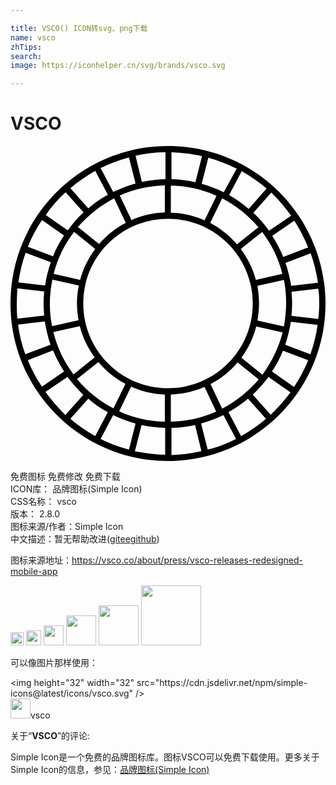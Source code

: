 ```yaml
---

title: VSCO() ICON转svg、png下载
name: vsco
zhTips: 
search: 
image: https://iconhelper.cn/svg/brands/vsco.svg

---
```


# VSCO  <small style="font-size: 60%;font-weight: 100"></small>

<div id="svg" class="svg-wrap">
<svg role="img" viewBox="0 0 24 24" xmlns="http://www.w3.org/2000/svg"><title>VSCO icon</title><path d="M12 0C5.376 0 0 5.376 0 12s5.376 12 12 12 12-5.376 12-12S18.624 0 12 0zm11.52 12c0 .408-.023.792-.072 1.176l-2.04-.24c.024-.312.05-.624.05-.936 0-.288-.025-.6-.05-.888l2.04-.24c.072.384.072.744.072 1.128zM.479 12c0-.384.024-.769.049-1.152l2.04.24c-.024.312-.047.6-.047.912s.023.6.047.912l-2.04.24C.479 12.769.479 12.384.479 12zm20.472-3.096l1.921-.72c.264.72.433 1.464.552 2.232l-2.04.24c-.097-.6-.24-1.2-.433-1.752zM21 12c0 .6-.072 1.176-.167 1.752l-2.017-.455c.071-.409.119-.841.119-1.297s-.048-.912-.119-1.344l2.017-.457c.118.577.167 1.177.167 1.801zm-9 6.456C8.435 18.455 5.545 15.565 5.544 12 5.545 8.435 8.435 5.545 12 5.544c3.565.001 6.455 2.891 6.456 6.456.008 3.559-2.871 6.448-6.429 6.456H12zM12.216 21v-2.064c.885-.029 1.756-.224 2.568-.575l.888 1.872c-1.09.482-2.264.742-3.456.767zm-3.936-.791l.912-1.873c.792.359 1.656.575 2.568.6V21c-1.202-.023-2.386-.293-3.48-.791zM3 12c0-.624.072-1.224.192-1.824l2.016.456c-.098.45-.146.908-.144 1.368 0 .432.048.864.12 1.272l-2.016.455C3.051 13.159 2.994 12.58 3 12zm8.76-9v2.064c-.877.029-1.74.224-2.544.576l-.888-1.871C9.411 3.291 10.577 3.03 11.76 3zm3.935.792l-.911 1.872c-.809-.363-1.682-.559-2.568-.576V3.024c1.248 0 2.424.288 3.479.768zm5.088 4.656c-.231-.56-.513-1.098-.84-1.608l1.681-1.152c.407.648.768 1.32 1.056 2.04l-1.897.72zm-.07 1.296l-2.018.456c-.23-.85-.621-1.648-1.151-2.352l1.632-1.295c.72.959 1.248 2.015 1.537 3.191zm-3.457-2.256c-.572-.667-1.264-1.22-2.04-1.633l.912-1.871c1.056.549 1.993 1.299 2.76 2.208l-1.632 1.296zm-.6-3.744l.96-1.824c.672.384 1.295.816 1.896 1.32L18.145 4.8c-.461-.401-.959-.754-1.489-1.056zm-.408-.216c-.54-.266-1.102-.483-1.68-.648l.504-1.992c.744.216 1.464.48 2.159.84l-.983 1.8zm-2.16-.768c-.6-.144-1.2-.216-1.824-.239V.479c.793.024 1.584.12 2.328.289l-.504 1.992zm-2.28-.239c-.605.021-1.207.094-1.8.216L9.528.744c.72-.168 1.487-.265 2.28-.265v2.042zm-2.28.334c-.586.167-1.156.384-1.704.649l-.96-1.824c.691-.343 1.415-.616 2.16-.816l.504 1.991zm-2.112.865c-.529.294-1.027.64-1.488 1.032L4.56 3.216c.6-.504 1.224-.936 1.896-1.319l.96 1.823zm.48.264l.888 1.871c-.792.408-1.464.96-2.04 1.608L5.136 6.168c.775-.895 1.711-1.636 2.76-2.184zM4.848 6.552l1.608 1.295c-.53.705-.921 1.503-1.152 2.353l-2.016-.456c.312-1.2.84-2.28 1.56-3.192zM3.24 8.4l-1.92-.72c.287-.72.648-1.416 1.08-2.04l1.68 1.176c-.341.494-.623 1.025-.84 1.584zm-.168.455c-.192.577-.36 1.152-.432 1.776L.6 10.393c.12-.769.288-1.537.553-2.257l1.919.719zm-.456 4.513c.096.6.239 1.2.432 1.776l-1.92.72c-.271-.728-.456-1.485-.552-2.257l2.04-.239zm.624 2.208c.239.576.528 1.104.84 1.607L2.4 18.336c-.435-.629-.797-1.306-1.08-2.016l1.92-.744zm.024-1.392l2.017-.456c.216.864.624 1.681 1.128 2.376L4.8 17.4c-.725-.957-1.247-2.051-1.536-3.216zm3.432 2.28c.577.672 1.272 1.248 2.064 1.656l-.912 1.872c-1.063-.557-2.009-1.315-2.784-2.232l1.632-1.296zm.72 3.815l-.96 1.825c-.674-.376-1.31-.819-1.896-1.321l1.368-1.535c.456.407.936.744 1.488 1.031zm.408.217c.528.264 1.104.48 1.705.647l-.504 1.992c-.747-.196-1.471-.469-2.16-.815l.959-1.824zm2.16.768c.576.12 1.176.193 1.8.217v2.039c-.774-.026-1.544-.114-2.305-.264l.505-1.992zm2.28.216c.605-.021 1.207-.094 1.801-.217l.479 1.992c-.749.168-1.513.264-2.28.287V21.48zm2.257-.336c.586-.165 1.155-.382 1.703-.647l.96 1.824c-.688.35-1.412.623-2.159.815l-.504-1.992zm2.086-.865c.528-.287 1.032-.647 1.488-1.031l1.369 1.535c-.588.502-1.223.945-1.896 1.321l-.961-1.825zm-.479-.263l-.888-1.871c.788-.414 1.489-.977 2.064-1.656l1.606 1.296c-.778.91-1.722 1.668-2.782 2.231zm3.071-2.592l-1.607-1.296c.532-.708.916-1.517 1.128-2.376l2.017.456c-.311 1.157-.831 2.248-1.538 3.216zM20.76 15.6l1.92.721c-.288.72-.648 1.392-1.079 2.04l-1.682-1.177c.337-.504.624-1.032.841-1.584zm.168-.455c.192-.553.336-1.152.433-1.752l2.039.239c-.11.761-.294 1.508-.551 2.232l-1.921-.719zm.456-9.841l-1.681 1.152c-.358-.49-.76-.947-1.199-1.368l1.368-1.536c.552.552 1.056 1.128 1.512 1.752zM4.2 3.528l1.368 1.536c-.456.408-.84.864-1.2 1.368l-1.68-1.176c.431-.636.94-1.216 1.512-1.728zM2.664 18.744l1.68-1.152c.36.48.769.937 1.2 1.369l-1.368 1.535c-.548-.545-1.054-1.131-1.512-1.752zm17.16 1.729l-1.368-1.537c.432-.407.841-.863 1.199-1.344l1.682 1.176c-.457.6-.961 1.175-1.513 1.705z"/></svg>
</div>
<detail full-name='vsco'></detail>

<div class="detail-page">
<p>
<span><span class="badge-success badge">免费图标</span> <span class="badge-success badge">免费修改</span>  <span class="badge-success badge">免费下载</span> </span>
<br/>
<span>
ICON库：
<span class="badge-secondary badge">品牌图标(Simple Icon)</span> 
</span>
<br/>
<span>
CSS名称：
<span class="badge-secondary badge">vsco</span> 
</span>

<br/>
<span>
版本：
<span class="badge-secondary badge">2.8.0</span> 
</span>
<br/>
<span>图标来源/作者：<span class="badge-light badge">Simple Icon</span></span> 
<br/>
<span class="zh-detail">中文描述：暂无<span class="help-link"><span>帮助改进</span>(<a href="https://gitee.com/liuwave/icon-helper/edit/master/json/brands/vsco.json" target="_blank" rel="noopener noreferrer">gitee</a><a href="https://github.com/liuwave/icon-helper/edit/master/json/brands/vsco.json" target="_blank" rel="noopener noreferrer">github</a></span>)</span><br/>
</p>
</div><div class="description description alert alert-light"><p>图标来源地址：<a href="https://vsco.co/about/press/vsco-releases-redesigned-mobile-app" target="_blank" rel="noopener noreferrer">https://vsco.co/about/press/vsco-releases-redesigned-mobile-app</a></p></div>
<div class="alert alert-dark">
<img height="21" width="21" src="https://cdn.jsdelivr.net/npm/simple-icons@latest/icons/vsco.svg" />
<img height="24" width="24" src="https://cdn.jsdelivr.net/npm/simple-icons@latest/icons/vsco.svg" />
<img height="32" width="32" src="https://cdn.jsdelivr.net/npm/simple-icons@latest/icons/vsco.svg" />
<img height="48" width="48" src="https://cdn.jsdelivr.net/npm/simple-icons@latest/icons/vsco.svg" />
<img height="64" width="64" src="https://cdn.jsdelivr.net/npm/simple-icons@latest/icons/vsco.svg" />
<img height="96" width="96" src="https://cdn.jsdelivr.net/npm/simple-icons@latest/icons/vsco.svg" />

</div>
<div>
  <p>可以像图片那样使用：    
  </p>
  <div class="alert alert-primary" style="font-size: 14px">
    &lt;img height="32" width="32" src="https://cdn.jsdelivr.net/npm/simple-icons@latest/icons/vsco.svg" /&gt;
    <copy-btn content='<img height="32" width="32" src="https://cdn.jsdelivr.net/npm/simple-icons@latest/icons/vsco.svg" />'></copy-btn>
  </div>
  <div class="alert alert-secondary">
    <img height="32" width="32" src="https://cdn.jsdelivr.net/npm/simple-icons@latest/icons/vsco.svg" />vsco
    <copy-btn content="vsco" btn-title="复制图标名称"></copy-btn>
  </div>
</div>
<div class="icon-detail__container">
<p>关于“<b>VSCO</b>”的评论:</p>
</div>
<Vssue title="关于“VSCO”的评论" />
<div><p>Simple Icon是一个免费的品牌图标库。图标VSCO可以免费下载使用。更多关于  Simple Icon的信息，参见：<a target="_blank" href="https://iconhelper.cn/brands.html">品牌图标(Simple Icon)</a>
</p></div>
